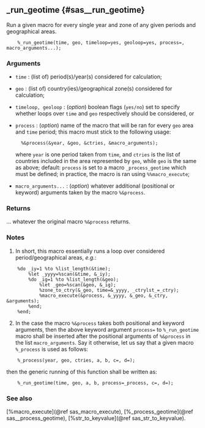 ## _run_geotime {#sas__run_geotime}
Run a given macro for every single year and zone of any given periods and geographical areas.

~~~sas
	%_run_geotime(time, geo, timeloop=yes, geoloop=yes, process=, macro_arguments...);
~~~

### Arguments
* `time` : (list of) period(s)/year(s) considered for calculation; 
* `geo` : (list of) country(ies)/geographical zone(s) considered for calculation;  
* `timeloop, geoloop` : (_option_) boolean flags (`yes/no`) set to specify whether loops over
	`time` and `geo` respectively should be considered, or 
	
* `process` : (_option_) name of the macro that will be ran for every `geo` area and `time`
	period; this macro must stick to the following usage:

		%&process(&year, &geo, &ctries, &macro_arguments);
	where `year` is one period taken from `time`, and `ctries` is the list of countries 
	included in the area represented by `geo`, while `geo` is the same as above; default: 
	`process` is set to a macro `_process_geotime` which must be defined; in practice, the
	macro is ran using `%%macro_execute`;
* `macro_arguments...` : (_option_) whatever additional (positional or keyword) arguments 
	taken by the macro `%&process`.

### Returns
... whatever the original macro `%&process` returns.

### Notes
1. In short, this macro essentially runs a loop over considered period/geographical areas,
_e.g._:

~~~sas
	%do _iy=1 %to %list_length(&time);		
	    %let _yyyy=%scan(&time, &_iy);
		%do _ig=1 %to %list_length(&geo); 
	        %let _geo=%scan(&geo, &_ig);
		    %zone_to_ctry(&_geo, time=&_yyyy, _ctrylst_=_ctry);
		    %macro_execute(&process, &_yyyy, &_geo, &_ctry, &arguments);
		%end;
	%end; 
~~~
2. In the case the macro `%&process` takes both positional and keyword arguments, then the above 
keyword argument `process=` to `%_run_geotime` macro shall be inserted after the positional 
arguments of `%&process` in the list `macro_arguments`. Say it otherwise, let us say that a 
given macro `%_process` is used as follows:

~~~sas
	%_process(year, geo, ctries, a, b, c=, d=);
~~~
then the generic running of this function shall be written as:

~~~sas
	%_run_geotime(time, geo, a, b, process=_process, c=, d=);
~~~

### See also
[%macro_execute](@ref sas_macro_execute), [%_process_geotime](@ref sas__process_geotime), 
[%str_to_keyvalue](@ref sas_str_to_keyvalue).
